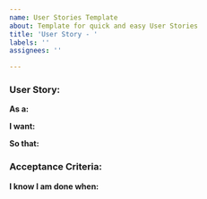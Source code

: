 ```yaml
---
name: User Stories Template
about: Template for quick and easy User Stories
title: 'User Story - '
labels: ''
assignees: ''

---
```


### User Story:
**As a:**

**I want:**

**So that:**

### Acceptance Criteria:
**I know I am done when:**
